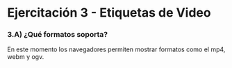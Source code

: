 # Ejercitación 3 - Etiquetas de Video

### 3.A) ¿Qué formatos soporta?

En este momento los navegadores permiten mostrar formatos como el mp4, webm y ogv.